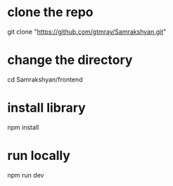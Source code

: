 # clone the repo
git clone "https://github.com/gtmray/Samrakshyan.git"

# change the directory
cd Samrakshyan/frontend

# install library
npm install

# run locally
npm run dev
